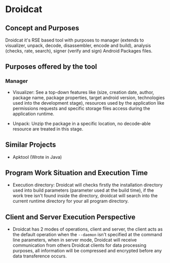 # Droidcat

## Concept and Purposes

Droidcat it's RSE based tool with purposes to manager (extends to visualizer,
unpack, decode, disassembler, encode and build), analysis (checks, rate, search),
signer (verify and sign) Android Packages files.

## Purposes offered by the tool

### Manager

- Visualizer: See a top-down features like (size, creation date, author, package
name, package properties, target android version, technologies used into the 
development stage), resources used by the application like permissions requests 
and specific storage files access during the application runtime.

- Unpack: Unzip the package in a specific location, no decode-able resource are
treated in this stage.

## Similar Projects

- Apktool (Wrote in Java)

## Program Work Situation and Execution Time

- Execution directory: Droidcat will checks firstly the installation directory
used into build parameters (parameter used at the build time), if the work 
tree isn't found inside the directory, droidcat will search into the current
runtime directory for your all program directory.

## Client and Server Execution Perspective

- Droidcat has 2 modes of operations, client and server, the client acts
as the default operation when the ```--daemon``` isn't specified at the command 
line parameters, when in server mode, Droidcat will receive communication 
from others Droidcat clients for data processing purposes, all information 
will be compressed and encrypted before any data transference occurs.
